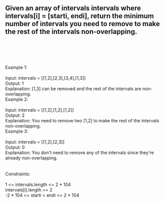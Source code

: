 ## Given an array of intervals intervals where intervals[i] = [starti, endi], return the minimum number of intervals you need to remove to make the rest of the intervals non-overlapping. <br> <br> <br> <br> 
Example 1: <br> <br> 
Input: intervals = [[1,2],[2,3],[3,4],[1,3]] <br> 
Output: 1 <br> 
Explanation: [1,3] can be removed and the rest of the intervals are non-overlapping. <br> 
Example 2: <br> <br> 
Input: intervals = [[1,2],[1,2],[1,2]] <br> 
Output: 2 <br> 
Explanation: You need to remove two [1,2] to make the rest of the intervals non-overlapping. <br> 
Example 3: <br> <br> 
Input: intervals = [[1,2],[2,3]] <br> 
Output: 0 <br> 
Explanation: You don't need to remove any of the intervals since they're already non-overlapping. <br> <br> <br> 
Constraints: <br> <br> 
1 <= intervals.length <= 2 * 104 <br> 
intervals[i].length == 2 <br> 
-2 * 104 <= starti < endi <= 2 * 104 <br> 
